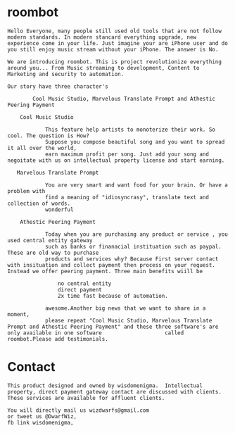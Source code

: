 # roombot

    Hello Everyone, many people still used old tools that are not follow modern standards. In modern stancard everything upgrade, new experience come in your life. Just imagine your are iPhone user and do you still enjoy music stream without your iPhone. The answer is No.

    We are introducing roombot. This is project revolutionize everything around you... From Music streaming to development, Content to Marketing and security to automation.

    Our story have three character's 

            Cool Music Studio, Marvelous Translate Prompt and Athestic Peering Payment

        Cool Music Studio

                This feature help artists to monoterize their work. So cool. The question is How?
                Suppose you compose beautiful song and you want to spread it all over the world,
                earn maximum profit per song. Just add your song and negoitate with us on intellectual property license and start earning.

       Marvelous Translate Prompt

                You are very smart and want food for your brain. Or have a problem with
                find a meaning of "idiosyncrasy", translate text and collection of words. 
                wonderful    

        Athestic Peering Payment

                Today when you are purchasing any product or service , you used central entity gateway
                such as banks or finanacial instituation such as paypal. These are old way to purchase
                products and services why? Because First server contact with insituation and collect payment then process on your request. Instead we offer peering payment. Three main benefits wiill be

                    no central entity
                    direct payment
                    2x time fast because of automation.

                awesome.Another big news that we want to share in a moment, 
                please repeat "Cool Music Studio, Marvelous Translate Prompt and Athestic Peering Payment" and these three software's are only available in one software                    called roombot.Please add testimonials.   


# Contact 
    This product designed and owned by wisdomenigma.  Intellectual property, direct payment gateway contact are discussed with clients. These services are available for affluent clients.

    You will directly mail us wizdwarfs@gmail.com
    or tweet us @DwarfWiz,
    fb link wisdomenigma,
